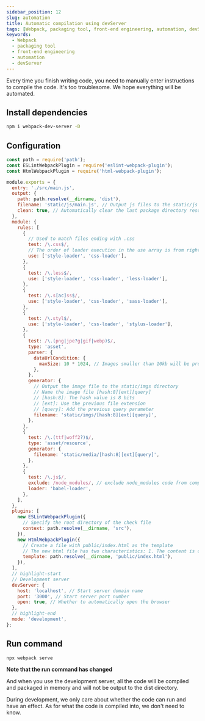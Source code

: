 ```yaml
---
sidebar_position: 12
slug: automation
title: Automatic compilation using devServer
tags: [Webpack, packaging tool, front-end engineering, automation, devServer]
keywords:
  - Webpack
  - packaging tool
  - front-end engineering
  - automation
  - devServer
---
```


Every time you finish writing code, you need to manually enter instructions to compile the code. It's too troublesome. We hope everything will be automated.

## Install dependencies

```bash npm2yarn
npm i webpack-dev-server -D
```

## Configuration

```js title="webpack.config.js"
const path = require('path');
const ESLintWebpackPlugin = require('eslint-webpack-plugin');
const HtmlWebpackPlugin = require('html-webpack-plugin');

module.exports = {
  entry: './src/main.js',
  output: {
    path: path.resolve(__dirname, 'dist'),
    filename: 'static/js/main.js', // Output js files to the static/js directory
    clean: true, // Automatically clear the last package directory resources
  },
  module: {
    rules: [
      {
        // Used to match files ending with .css
        test: /\.css$/,
        // The order of loader execution in the use array is from right to left
        use: ['style-loader', 'css-loader'],
      },
      {
        test: /\.less$/,
        use: ['style-loader', 'css-loader', 'less-loader'],
      },
      {
        test: /\.s[ac]ss$/,
        use: ['style-loader', 'css-loader', 'sass-loader'],
      },
      {
        test: /\.styl$/,
        use: ['style-loader', 'css-loader', 'stylus-loader'],
      },
      {
        test: /\.(png|jpe?g|gif|webp)$/,
        type: 'asset',
        parser: {
          dataUrlCondition: {
            maxSize: 10 * 1024, // Images smaller than 10kb will be processed with base64
          },
        },
        generator: {
          // Output the image file to the static/imgs directory
          // Name the image file [hash:8][ext][query]
          // [hash:8]: The hash value is 8 bits
          // [ext]: Use the previous file extension
          // [query]: Add the previous query parameter
          filename: 'static/imgs/[hash:8][ext][query]',
        },
      },
      {
        test: /\.(ttf|woff2?)$/,
        type: 'asset/resource',
        generator: {
          filename: 'static/media/[hash:8][ext][query]',
        },
      },
      {
        test: /\.js$/,
        exclude: /node_modules/, // exclude node_modules code from compilation
        loader: 'babel-loader',
      },
    ],
  },
  plugins: [
    new ESLintWebpackPlugin({
      // Specify the root directory of the check file
      context: path.resolve(__dirname, 'src'),
    }),
    new HtmlWebpackPlugin({
      // Create a file with public/index.html as the template
      // The new html file has two characteristics: 1. The content is consistent with the source file 2. Automatically introduce the packaged generated js and other resources
      template: path.resolve(__dirname, 'public/index.html'),
    }),
  ],
  // highlight-start
  // Development server
  devServer: {
    host: 'localhost', // Start server domain name
    port: '3000', // Start server port number
    open: true, // Whether to automatically open the browser
  },
  // highlight-end
  mode: 'development',
};
```

## Run command

```bash
npx webpack serve
```

**Note that the run command has changed**

And when you use the development server, all the code will be compiled and packaged in memory and will not be output to the dist directory.

During development, we only care about whether the code can run and have an effect. As for what the code is compiled into, we don't need to know.
